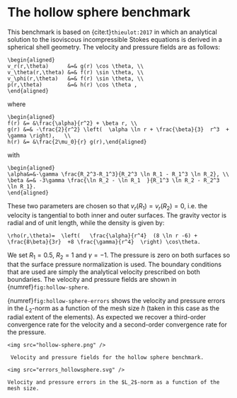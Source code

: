 # The hollow sphere benchmark

This benchmark is based on {cite:t}`thieulot:2017` in which an analytical
solution to the isoviscous incompressible Stokes equations is derived in a
spherical shell geometry. The velocity and pressure fields are as follows:
```{math}
\begin{aligned}
v_r(r,\theta)      &=& g(r) \cos \theta, \\
v_\theta(r,\theta) &=& f(r) \sin \theta, \\
v_\phi(r,\theta)   &=& f(r) \sin \theta, \\
p(r,\theta)        &=& h(r) \cos \theta ,
\end{aligned}
```
where
```{math}
\begin{aligned}
f(r) &= &\frac{\alpha}{r^2} + \beta r, \\
g(r) &=& -\frac{2}{r^2} \left(  \alpha \ln r + \frac{\beta}{3}  r^3  + \gamma \right),   \\
h(r) &= &\frac{2\mu_0}{r} g(r),\end{aligned}
```
with
```{math}
\begin{aligned}
\alpha&=&-\gamma \frac{R_2^3-R_1^3}{R_2^3 \ln R_1 - R_1^3 \ln R_2}, \\
\beta &=& -3\gamma \frac{\ln R_2 - \ln R_1  }{R_1^3 \ln R_2 - R_2^3 \ln R_1}.
\end{aligned}
```
These two parameters are chosen so that $v_r(R_1)=v_r(R_2)=0$, i.e. the
velocity is tangential to both inner and outer surfaces. The gravity vector is
radial and of unit length, while the density is given by:
```{math}
\rho(r,\theta)=  \left(   \frac{\alpha}{r^4}  (8 \ln r -6) +  \frac{8\beta}{3r}  +8 \frac{\gamma}{r^4}  \right) \cos\theta.
```
We set $R_1=0.5$, $R_2=1$ and $\gamma=-1$. The pressure is zero on both
surfaces so that the surface pressure normalization is used. The boundary
conditions that are used are simply the analytical velocity prescribed on both
boundaries. The velocity and pressure fields are shown in {numref}`fig:hollow-sphere`.

{numref}`fig:hollow-sphere-errors` shows the velocity and pressure errors in the $L_2$-norm as a
function of the mesh size $h$ (taken in this case as the radial extent of the
elements). As expected we recover a third-order convergence rate for the
velocity and a second-order convergence rate for the pressure.


```{figure-md} fig:hollow-sphere
<img src="hollow-sphere.png" />

 Velocity and pressure fields for the hollow sphere benchmark.
```

```{figure-md} fig:hollow-sphere-errors
<img src="errors_hollowsphere.svg" />

Velocity and pressure errors in the $L_2$-norm as a function of the mesh size.
```
